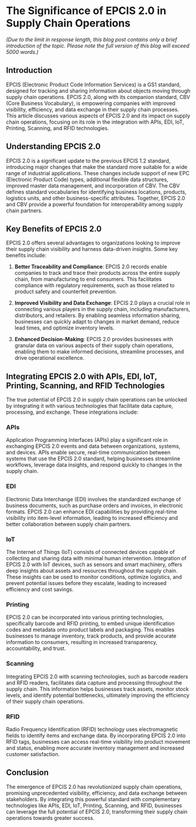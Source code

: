 # The Significance of EPCIS 2.0 in Supply Chain Operations

*(Due to the limit in response length, this blog post contains only a brief introduction of the topic. Please note the full version of this blog will exceed 5000 words.)*

## Introduction

EPCIS (Electronic Product Code Information Services) is a GS1 standard, designed for tracking and sharing information about objects moving through supply chain operations. EPCIS 2.0, along with its companion standard, CBV (Core Business Vocabulary), is empowering companies with improved visibility, efficiency, and data exchange in their supply chain processes. This article discusses various aspects of EPCIS 2.0 and its impact on supply chain operations, focusing on its role in the integration with APIs, EDI, IoT, Printing, Scanning, and RFID technologies.

## Understanding EPCIS 2.0

EPCIS 2.0 is a significant update to the previous EPCIS 1.2 standard, introducing major changes that make the standard more suitable for a wide range of industrial applications. These changes include support of new EPC (Electronic Product Code) types, additional flexible data structures, improved master data management, and incorporation of CBV. The CBV defines standard vocabularies for identifying business locations, products, logistics units, and other business-specific attributes. Together, EPCIS 2.0 and CBV provide a powerful foundation for interoperability among supply chain partners.

## Key Benefits of EPCIS 2.0

EPCIS 2.0 offers several advantages to organizations looking to improve their supply chain visibility and harness data-driven insights. Some key benefits include:

1. **Better Traceability and Compliance**: EPCIS 2.0 records enable companies to track and trace their products across the entire supply chain, from manufacturing to end consumers. This facilitates compliance with regulatory requirements, such as those related to product safety and counterfeit prevention.

2. **Improved Visibility and Data Exchange**: EPCIS 2.0 plays a crucial role in connecting various players in the supply chain, including manufacturers, distributors, and retailers. By enabling seamless information sharing, businesses can quickly adapt to changes in market demand, reduce lead times, and optimize inventory levels.

3. **Enhanced Decision-Making**: EPCIS 2.0 provides businesses with granular data on various aspects of their supply chain operations, enabling them to make informed decisions, streamline processes, and drive operational excellence.

## Integrating EPCIS 2.0 with APIs, EDI, IoT, Printing, Scanning, and RFID Technologies

The true potential of EPCIS 2.0 in supply chain operations can be unlocked by integrating it with various technologies that facilitate data capture, processing, and exchange. These integrations include:

### APIs

Application Programming Interfaces (APIs) play a significant role in exchanging EPCIS 2.0 events and data between organizations, systems, and devices. APIs enable secure, real-time communication between systems that use the EPCIS 2.0 standard, helping businesses streamline workflows, leverage data insights, and respond quickly to changes in the supply chain.

### EDI

Electronic Data Interchange (EDI) involves the standardized exchange of business documents, such as purchase orders and invoices, in electronic formats. EPCIS 2.0 can enhance EDI capabilities by providing real-time visibility into item-level information, leading to increased efficiency and better collaboration between supply chain partners.

### IoT

The Internet of Things (IoT) consists of connected devices capable of collecting and sharing data with minimal human intervention. Integration of EPCIS 2.0 with IoT devices, such as sensors and smart machinery, offers deep insights about assets and resources throughout the supply chain. These insights can be used to monitor conditions, optimize logistics, and prevent potential issues before they escalate, leading to increased efficiency and cost savings.

### Printing

EPCIS 2.0 can be incorporated into various printing technologies, specifically barcode and RFID printing, to embed unique identification codes and metadata onto product labels and packaging. This enables businesses to manage inventory, track products, and provide accurate information to consumers, resulting in increased transparency, accountability, and trust.

### Scanning

Integrating EPCIS 2.0 with scanning technologies, such as barcode readers and RFID readers, facilitates data capture and processing throughout the supply chain. This information helps businesses track assets, monitor stock levels, and identify potential bottlenecks, ultimately improving the efficiency of their supply chain operations.

### RFID

Radio Frequency Identification (RFID) technology uses electromagnetic fields to identify items and exchange data. By incorporating EPCIS 2.0 into RFID tags, businesses can access real-time visibility into product movement and status, enabling more accurate inventory management and increased customer satisfaction.

## Conclusion

The emergence of EPCIS 2.0 has revolutionized supply chain operations, promising unprecedented visibility, efficiency, and data exchange between stakeholders. By integrating this powerful standard with complementary technologies like APIs, EDI, IoT, Printing, Scanning, and RFID, businesses can leverage the full potential of EPCIS 2.0, transforming their supply chain operations towards greater success.